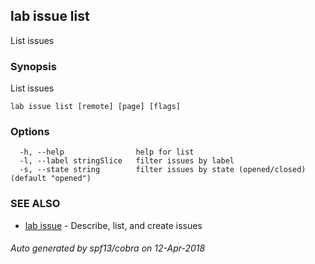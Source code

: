 ## lab issue list

List issues

### Synopsis

List issues

```
lab issue list [remote] [page] [flags]
```

### Options

```
  -h, --help                help for list
  -l, --label stringSlice   filter issues by label
  -s, --state string        filter issues by state (opened/closed) (default "opened")
```

### SEE ALSO

* [lab issue](lab_issue.md)	 - Describe, list, and create issues

###### Auto generated by spf13/cobra on 12-Apr-2018
